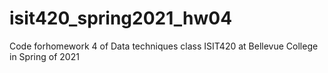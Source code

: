 # isit420_spring2021_hw04
Code forhomework 4 of Data techniques class ISIT420 at  Bellevue College in Spring of 2021
